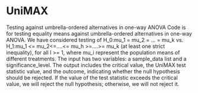 # UniMAX
Testing against umbrella-ordered alternatives in one-way ANOVA Code is for testing equality means against umbrella-ordered alternatives in one-way ANOVA. We have considered testing of H_0:mu_1 = mu_2 = ... = mu_k vs. H_1:mu_1 <= mu_2<=....<= mu_h >=....>= mu_k (at least one strict inequality), for all I >= 1, where mu_i represent the population means of different treatments. The input has two variables: a sample_data list and a significance_level. The output includes the critical value, the UniMAX test statistic value, and the outcome, indicating whether the null hypothesis should be rejected. If the value of the test statistic exceeds the critical value, we will reject the null hypothesis; otherwise, we will not reject it.

